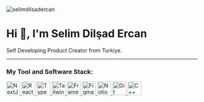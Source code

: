 <p align="left"> <img src="https://komarev.com/ghpvc/?username=selimdilsadercan&label=Profile%20views&color=0e75b6&style=flat" alt="selimdilsadercan" /> </p>

<h1>Hi 👋, I'm Selim Dilşad Ercan</h1>
<h3">Self Developing Product Creator from Turkiye.</h3>

---

<h3 align="left">My Tool and Software Stack:</h3>

<div align="left">
  <a href="https://nextjs.org/docs" target="_blank" rel="noreferrer">
    <img
      src="https://raw.githubusercontent.com/danielcranney/readme-generator/main/public/icons/skills/nextjs-colored-dark.svg"
      width="36"
      height="36"
      alt="NextJs"
    />
  </a>

  <a href="https://reactjs.org/" target="_blank" rel="noreferrer">
    <img 
      src="https://raw.githubusercontent.com/danielcranney/readme-generator/main/public/icons/skills/react-colored.svg" 
      width="36" 
      height="36" 
      alt="React" 
    />
  </a>

  <a href="https://www.typescriptlang.org/" target="_blank" rel="noreferrer">
    <img
      src="https://raw.githubusercontent.com/danielcranney/readme-generator/main/public/icons/skills/typescript-colored.svg"
      width="36"
      height="36"
      alt="TypeScript"
    />
  </a>

  <a href="https://tailwindcss.com/" target="_blank" rel="noreferrer">
    <img 
      src="https://creazilla-store.fra1.digitaloceanspaces.com/icons/3257079/file-type-tailwind-icon-md.png" 
      width="36" 
      height="36"
      alt="Tailwind"
    />
  </a>

  <a href="https://www.framer.com/" target="_blank" rel="noreferrer">
    <img 
      src="https://www.vectorlogo.zone/logos/framer/framer-icon.svg" 
      width="36" 
      height="36" 
      alt="Framer"
    />
  </a>

  <a href="https://www.figma.com/" target="_blank" rel="noreferrer">
    <img 
      src="https://raw.githubusercontent.com/danielcranney/readme-generator/main/public/icons/skills/figma-colored.svg" 
      width="36" 
      height="36" 
      alt="Figma" 
    />
  </a>

  <a href="https://www.notion.so/" target="_blank" rel="noreferrer">
    <img 
      src="https://upload.wikimedia.org/wikipedia/commons/thumb/e/e9/Notion-logo.svg/240px-Notion-logo.svg.png" 
      width="36" 
      height="36" 
      alt="Notion" 
    />
  </a>
  
  <a href="https://git-scm.com/" target="_blank" rel="noreferrer">
    <img 
      src="https://raw.githubusercontent.com/danielcranney/readme-generator/main/public/icons/skills/git-colored.svg" 
      width="36" 
      height="36" 
      alt="Git" 
    />
  </a>

  <a href="https://docs.microsoft.com/en-us/cpp/?view=msvc-170" target="_blank" rel="noreferrer">
    <img
      src="https://raw.githubusercontent.com/danielcranney/readme-generator/main/public/icons/skills/cplusplus-colored.svg"
      width="36"
      height="36"
      alt="C++"
    />
  </a>
</div>


